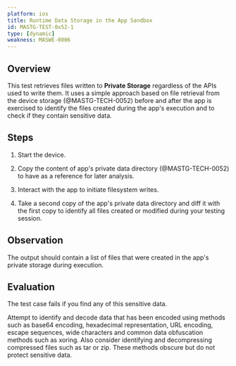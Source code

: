```yaml
---
platform: ios
title: Runtime Data Storage in the App Sandbox
id: MASTG-TEST-0x52-1
type: [dynamic]
weakness: MASWE-0006
---
```


## Overview

This test retrieves files written to **Private Storage** regardless of the APIs used to write them. It uses a simple approach based on file retrieval from the device storage (@MASTG-TECH-0052) before and after the app is exercised to identify the files created during the app's execution and to check if they contain sensitive data.

## Steps

1. Start the device.

2. Copy the content of app's private data directory (@MASTG-TECH-0052) to have as a reference for later analysis.

3. Interact with the app to initiate filesystem writes.

4. Take a second copy of the app's private data directory and diff it with the first copy to identify all files created or modified during your testing session.

## Observation

The output should contain a list of files that were created in the app's private storage during execution.

## Evaluation

The test case fails if you find any of this sensitive data.

Attempt to identify and decode data that has been encoded using methods such as base64 encoding, hexadecimal representation, URL encoding, escape sequences, wide characters and common data obfuscation methods such as xoring. Also consider identifying and decompressing compressed files such as tar or zip. These methods obscure but do not protect sensitive data.
